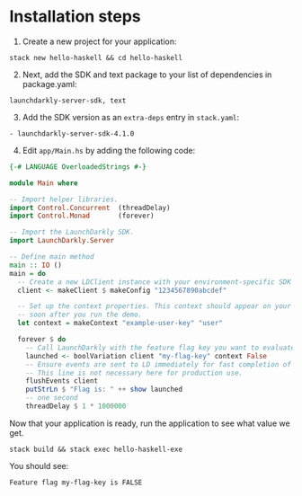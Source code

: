# Installation steps
1. Create a new project for your application:
```shell
stack new hello-haskell && cd hello-haskell
```

2. Next, add the SDK and text package to your list of dependencies in package.yaml:
```shell
launchdarkly-server-sdk, text
```

3. Add the SDK version as an `extra-deps` entry in `stack.yaml`:
```shell
- launchdarkly-server-sdk-4.1.0
```

4. Edit `app/Main.hs` by adding the following code:
```haskell
{-# LANGUAGE OverloadedStrings #-}

module Main where

-- Import helper libraries.
import Control.Concurrent  (threadDelay)
import Control.Monad       (forever)

-- Import the LaunchDarkly SDK.
import LaunchDarkly.Server

-- Define main method
main :: IO ()
main = do
  -- Create a new LDClient instance with your environment-specific SDK Key.
  client <- makeClient $ makeConfig "1234567890abcdef"

  -- Set up the context properties. This context should appear on your LaunchDarkly contexts dashboard
  -- soon after you run the demo.
  let context = makeContext "example-user-key" "user"

  forever $ do
    -- Call LaunchDarkly with the feature flag key you want to evaluate.
    launched <- boolVariation client "my-flag-key" context False
    -- Ensure events are sent to LD immediately for fast completion of the Getting Started guide.
    -- This line is not necessary here for production use.
    flushEvents client
    putStrLn $ "Flag is: " ++ show launched
    -- one second
    threadDelay $ 1 * 1000000
```

Now that your application is ready, run the application to see what value we get.
```shell
stack build && stack exec hello-haskell-exe
```

You should see:

`Feature flag my-flag-key is FALSE`